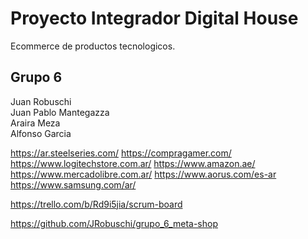 
# Proyecto Integrador Digital House

Ecommerce de productos tecnologicos.

## Grupo 6

 Juan Robuschi<br>
 Juan Pablo Mantegazza<br>
 Araira Meza<br>
 Alfonso Garcia<br>


https://ar.steelseries.com/
https://compragamer.com/
https://www.logitechstore.com.ar/
https://www.amazon.ae/
https://www.mercadolibre.com.ar/
https://www.aorus.com/es-ar
https://www.samsung.com/ar/



https://trello.com/b/Rd9i5jia/scrum-board

https://github.com/JRobuschi/grupo_6_meta-shop
